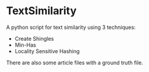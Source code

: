 # TextSimilarity

A python script for text similarity using 3 techniques:
  - Create Shingles
  - Min-Has
  - Locality Sensitive Hashing
  
There are also some article files with a ground truth file.
